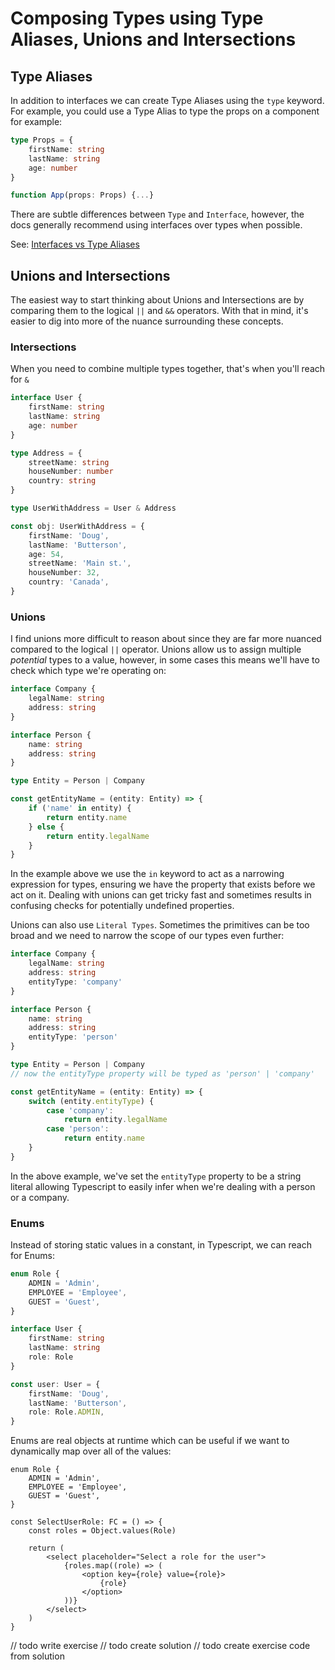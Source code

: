 # Composing Types using Type Aliases, Unions and Intersections

## Type Aliases

In addition to interfaces we can create Type Aliases using the `type` keyword. For example, you could use a Type Alias to type the props on a component for example:

```ts
type Props = {
    firstName: string
    lastName: string
    age: number
}

function App(props: Props) {...}
```

There are subtle differences between `Type` and `Interface`, however, the docs generally recommend using interfaces over types when possible.

See: [Interfaces vs Type Aliases](https://www.typescriptlang.org/docs/handbook/advanced-types.html#interfaces-vs-type-aliases)

## Unions and Intersections

The easiest way to start thinking about Unions and Intersections are by comparing them to the logical `||` and `&&` operators. With that in mind, it's easier to dig into more of the nuance surrounding these concepts.

### Intersections

When you need to combine multiple types together, that's when you'll reach for `&`

```ts
interface User {
    firstName: string
    lastName: string
    age: number
}

type Address = {
    streetName: string
    houseNumber: number
    country: string
}

type UserWithAddress = User & Address

const obj: UserWithAddress = {
    firstName: 'Doug',
    lastName: 'Butterson',
    age: 54,
    streetName: 'Main st.',
    houseNumber: 32,
    country: 'Canada',
}
```

### Unions

I find unions more difficult to reason about since they are far more nuanced compared to the logical `||` operator. Unions allow us to assign multiple _potential_ types to a value, however, in some cases this means we'll have to check which type we're operating on:

```ts
interface Company {
    legalName: string
    address: string
}

interface Person {
    name: string
    address: string
}

type Entity = Person | Company

const getEntityName = (entity: Entity) => {
    if ('name' in entity) {
        return entity.name
    } else {
        return entity.legalName
    }
}
```

In the example above we use the `in` keyword to act as a narrowing expression for types, ensuring we have the property that exists before we act on it. Dealing with unions can get tricky fast and sometimes results in confusing checks for potentially undefined properties.

Unions can also use `Literal Types`. Sometimes the primitives can be too broad and we need to narrow the scope of our types even further:

```ts
interface Company {
    legalName: string
    address: string
    entityType: 'company'
}

interface Person {
    name: string
    address: string
    entityType: 'person'
}

type Entity = Person | Company
// now the entityType property will be typed as 'person' | 'company'

const getEntityName = (entity: Entity) => {
    switch (entity.entityType) {
        case 'company':
            return entity.legalName
        case 'person':
            return entity.name
    }
}
```

In the above example, we've set the `entityType` property to be a string literal allowing Typescript to easily infer when we're dealing with a person or a company.

### Enums

Instead of storing static values in a constant, in Typescript, we can reach for Enums:

```ts
enum Role {
    ADMIN = 'Admin',
    EMPLOYEE = 'Employee',
    GUEST = 'Guest',
}

interface User {
    firstName: string
    lastName: string
    role: Role
}

const user: User = {
    firstName: 'Doug',
    lastName: 'Butterson',
    role: Role.ADMIN,
}
```

Enums are real objects at runtime which can be useful if we want to dynamically map over all of the values:

```tsx
enum Role {
    ADMIN = 'Admin',
    EMPLOYEE = 'Employee',
    GUEST = 'Guest',
}

const SelectUserRole: FC = () => {
    const roles = Object.values(Role)

    return (
        <select placeholder="Select a role for the user">
            {roles.map((role) => (
                <option key={role} value={role}>
                    {role}
                </option>
            ))}
        </select>
    )
}
```

// todo write exercise
// todo create solution
// todo create exercise code from solution
